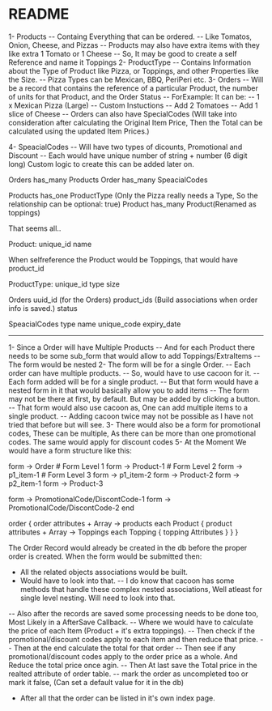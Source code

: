 # README

1- Products
  -- Containg Everything that can be ordered.
    -- Like Tomatos, Onion, Cheese, and Pizzas
  -- Products may also have extra items with they like extra 1 Tomato or 1 Cheese
    -- So, It may be good to create a self Reference and name it Toppings
2- ProductType
  -- Contains Information about the Type of Product like Pizza, or Toppings, and other Properties like the Size.
    -- Pizza Types can be Mexican, BBQ, PeriPeri etc.
3- Orders
  -- Will be a record that contains the reference of a particular Product, the number of units for that Product, and the Order Status
    -- ForExample: It can be:
      -- 1 x Mexican Pizza (Large)
        -- Custom Instuctions
          -- Add 2 Tomatoes
          -- Add 1 slice of Cheese
  -- Orders can also have SpecialCodes (Will take into consideration after calculating the Original Item Price, Then the Total can be calculated using the updated Item Prices.)

4- SpeacialCodes
  -- Will have two types of dicounts, Promotional and Discount
  -- Each would have unique number of string + number (6 digit long) Custom logic to create this can be added later on.



Orders has_many Products
Order has_many SpeacialCodes

Products has_one ProductType (Only the Pizza really needs a Type, So the relationship can be optional: true)
Product has_many Product(Renamed as toppings)


That seems all..


Product:
unique_id
name

When selfreference the Product would be Toppings, that would have
product_id

ProductType:
unique_id
type
size

Orders
uuid_id (for the Orders)
product_ids (Build associations when order info is saved.)
status

SpeacialCodes
type
name
unique_code
expiry_date


---


1- Since a Order will have Multiple Products
  -- And for each Product there needs to be some sub_form that would allow to add Toppings/ExtraItems
    -- The form would be nested
2- The form will be for a single Order.
  -- Each order can have multiple products.
    -- So, would have to use cacoon for it.
    -- Each form added will be for a single product.
    	-- But that form would have a nested form in it that would basically allow you to add items
    	  -- The form may not be there at first, by default. But may be added by clicking a button.
    	  -- That form would also use cacoon as, One can add multiple items to a single product.
        -- Adding cacoon twice may not be possible as I have not tried that before but will see.
3- There would also be a form for promotional codes, These can be multiple, As there can be more than one promotional codes. The same would apply for discount codes
5- At the Moment We would have a form structure like this:

form -> Order            # Form Level 1
  form -> Product-1      # Form Level 2
    form -> p1_item-1    # Form Level 3
    form -> p1_item-2
  form -> Product-2
    form -> p2_item-1
  form -> Product-3

  form -> PromotionalCode/DiscontCode-1
  form -> PromotionalCode/DiscontCode-2
end

order {
  order attributes
  + 
  Array -> products
  each Product {
    product attributes
    + 
    Array -> Toppings
    each Topping {
      topping Attributes
    }
  }
}

The Order Record would already be created in  the db before the proper order is created.
When the form would be submitted then:
- All the related objects associations would be built.
- Would have to look into that.
  -- I do know that cacoon has some methods that handle these complex nested associations, Well atleast for single level nesting. Will need to look into that.

-- Also after the records are saved some processing needs to be done too, Most Likely in a AfterSave Callback.
  -- Where we would have to calculate the price of each Item (Product + it's extra toppings).
    -- Then check if the promotional/discount codes apply to each item and then reduce that price.
    -- Then at the end calculate the total for that order
    -- Then see if any promotional/discount codes apply to the order price as a whole. And Reduce the total price once agin.
    -- Then At last save the Total price in the realted attribute of order table.
    -- mark the order as uncompleted too or mark it false, (Can set a default value for it in the db)
- After all that the order can be listed in it's own index page.